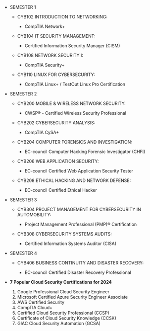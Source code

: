 
+ SEMESTER 1

  + CYB102 INTRODUCTION TO NETWORKING: 

    + CompTIA Network+

  + CYB104 IT SECURITY MANAGEMENT: 

    + Certified Information Security Manager (CISM)

  + CYB108 NETWORK SECURITY I: 

    + CompTIA Security+

  + CYB110 LINUX FOR CYBERSECURITY: 

    + CompTIA Linux+ / TestOut Linux Pro Certification

+ SEMESTER 2

  + CYB200 MOBILE & WIRELESS NETWORK SECURITY: 

    + CWSP® - Certified Wireless Security Professional

  + CYB202 CYBERSECURITY ANALYSIS: 

    + CompTIA CySA+         

  + CYB204 COMPUTER FORENSICS AND INVESTIGATION: 

    + EC-council Computer Hacking Forensic Investigator (CHFI)

  + CYB206 WEB APPLICATION SECURITY: 

    + EC-council Certified Web Application Security Tester              

  + CYB208 ETHICAL HACKING AND NETWORK DEFENSE: 

    + EC-council Certified Ethical Hacker

+ SEMESTER 3

  + CYB304 PROJECT MANAGEMENT FOR CYBERSECURITY IN AUTOMOBILITY: 

    + Project Management Professional (PMP)® Certification

  + CYB308 CYBERSECURITY SYSTEMS AUDITS: 

    + Certified Information Systems Auditor (CISA)

+ SEMESTER 4

  + CYB406 BUSINESS CONTINUITY AND DISASTER RECOVERY: 

    + EC-council Certified Disaster Recovery Professional

+ **7 Popular Cloud Security Certifications for 2024**
  1. Google Professional Cloud Security Engineer
  2. Microsoft Certified Azure Security Engineer Associate
  3. AWS Certified Security
  4. CompTIA Cloud+
  5. Certified Cloud Security Professional (CCSP)
  6. Certificate of Cloud Security Knowledge (CCSK)
  7. GIAC Cloud Security Automation (GCSA)
